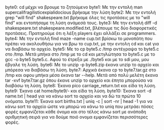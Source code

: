 byte0: cd μέχρι να βρουμε το ζητούμενο
byte1: Με την εντολή man supercalifragilisticexpialidocious βρήκαμε την λύση
byte2: Με την εντολή grep "will find" shakespeare.txt βρήκαμε όλες τις προτάσεις με το "will find" και εντοπήσαμε τη λύση ανάμεσά τους.
byte3: Με την εντολή diff -d shakespeare.txt shakespeare.modified.txt, βλέπουμε τις δύο διαφορετικές προτάσεις. Πρατηρούμε ότι η λέξη players έχει αλλάξει σε programmers.
byte4: Με την εντολή find maze -name cup.txt βρίσκω το μονοπάτη που πρέπει να ακολουθήσω για να βρω το cup.txt, με την εντολη cd και cat για να διαβάσω το αρχείο.
byte5: Με το cp byte5.c /tmp αντέγραψα το byte5.c στο /tmp. Μετά μπήκα στο /tmp με το cd και μετγλώτησα το byte5.c με το gcc -o byte5 byte5.c. Αφού το έτρεξα με ./byte5 και με το sdi μου, μου έβγαλε τη λύση.
byte6: Με το unzip -p byte6.zip έκανα unzip το αρχείο και μπόρεσα να διαβάσω τη λύση.
byte7: Αρχικά έκανα cp το byte7.tar.gz στο /tmp και αφου μπήκα μέσα έκανα tar --help. Μετά από πολύ μελέτη έκανα tar -xvf byte7.tar.gz όπου έκανε unzip το αρχείο και έπητα μπορούσα να διαβάσω τη λύση.
byte8: Έκανα pico carriage_return.txt και είδα τη λύση.
byte9: Έκανα cat home/byte9/- και είδα τη λύση.
byte10: Έκανα sort -d name.txt | head για να κάνω sort το αρχείο και να δώ τα πρώτα 10 ονόματα.
byte11: Έκανα sort births.txt | uniq -c | sort -nr | head -1 για να κάνω sort το αρχείο ώστε να μπορώ να κάνω το uniq που μετράει πόσες φορές εμφανίζεται κάθε όνομα και στο τέλος κάνω sort με ανάποδη αριθμητική σειρά για να δούμε ποιό ονομα εμφανίζεται περισσότερες φορές.